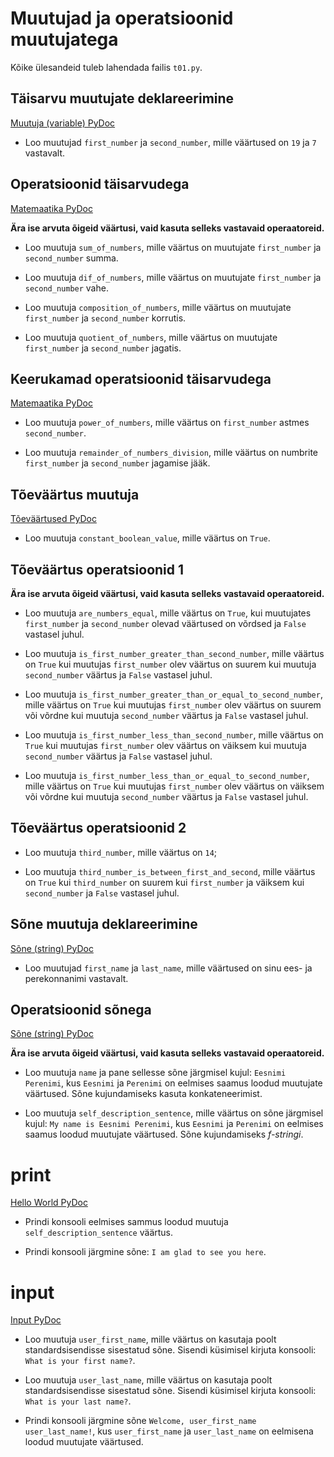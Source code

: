 # Muutujad ja operatsioonid muutujatega

Kõike ülesandeid tuleb lahendada failis `t01.py`. 

## Täisarvu muutujate deklareerimine

[Muutuja (variable) PyDoc](https://ained.ttu.ee/pydoc/variable.html "variable")

* Loo muutujad `first_number` ja `second_number`, mille väärtused on `19` ja `7` vastavalt. 

## Operatsioonid täisarvudega

[Matemaatika PyDoc](https://ained.ttu.ee/pydoc/math.html "math")

__Ära ise arvuta õigeid väärtusi, vaid kasuta selleks vastavaid operaatoreid.__

* Loo muutuja `sum_of_numbers`, mille väärtus on muutujate `first_number` ja `second_number` summa.

* Loo muutuja `dif_of_numbers`, mille väärtus on muutujate `first_number` ja `second_number` vahe.

* Loo muutuja `composition_of_numbers`, mille väärtus on muutujate `first_number` ja `second_number` korrutis.

* Loo muutuja `quotient_of_numbers`, mille väärtus on muutujate `first_number` ja `second_number` jagatis.

## Keerukamad operatsioonid täisarvudega

[Matemaatika PyDoc](https://ained.ttu.ee/pydoc/math.html "math")

* Loo muutuja `power_of_numbers`, mille väärtus on `first_number` astmes `second_number`.

* Loo muutuja `remainder_of_numbers_division`, mille väärtus on numbrite `first_number` ja `second_number` jagamise jääk.

## Tõeväärtus muutuja

[Tõeväärtused PyDoc](https://ained.ttu.ee/pydoc/if_statements.html "boolean")

* Loo muutuja `constant_boolean_value`, mille väärtus on `True`.

## Tõeväärtus operatsioonid 1

__Ära ise arvuta õigeid väärtusi, vaid kasuta selleks vastavaid operaatoreid.__

* Loo muutuja `are_numbers_equal`, mille väärtus on `True`, kui muutujates `first_number` ja `second_number` olevad väärtused on võrdsed ja `False` vastasel juhul.

* Loo muutuja `is_first_number_greater_than_second_number`, mille väärtus on `True` kui muutujas `first_number` olev väärtus on suurem kui muutuja `second_number` väärtus ja `False` vastasel juhul.

* Loo muutuja `is_first_number_greater_than_or_equal_to_second_number`, mille väärtus on `True` kui muutujas `first_number` olev väärtus on suurem või võrdne kui muutuja `second_number` väärtus ja `False` vastasel juhul.

* Loo muutuja `is_first_number_less_than_second_number`, mille väärtus on `True` kui muutujas `first_number` olev väärtus on väiksem kui muutuja `second_number` väärtus ja `False` vastasel juhul.

* Loo muutuja `is_first_number_less_than_or_equal_to_second_number`, mille väärtus on `True` kui muutujas `first_number` olev väärtus on väiksem või võrdne kui muutuja `second_number` väärtus ja `False` vastasel juhul.

## Tõeväärtus operatsioonid 2

* Loo muutuja `third_number`, mille väärtus on `14`;

* Loo muutuja `third_number_is_between_first_and_second`, mille väärtus on `True` kui `third_number` on suurem kui `first_number` ja väiksem kui `second_number` ja `False` vastasel juhul.

## Sõne muutuja deklareerimine 

[Sõne (string) PyDoc](https://ained.ttu.ee/pydoc/string.html "string")

* Loo muutujad `first_name` ja `last_name`, mille väärtused on sinu ees- ja perekonnanimi vastavalt. 

## Operatsioonid sõnega

[Sõne (string) PyDoc](https://ained.ttu.ee/pydoc/string.html "string")

__Ära ise arvuta õigeid väärtusi, vaid kasuta selleks vastavaid operaatoreid.__

* Loo muutuja `name` ja pane sellesse sõne järgmisel kujul: `Eesnimi Perenimi`, kus `Eesnimi` ja `Perenimi` on eelmises saamus loodud muutujate väärtused. Sõne kujundamiseks kasuta konkateneerimist.

* Loo muutuja `self_description_sentence`, mille väärtus on sõne järgmisel kujul: `My name is Eesnimi Perenimi`, kus `Eesnimi` ja `Perenimi` on eelmises saamus loodud muutujate väärtused. Sõne kujundamiseks _f-stringi_.

# print

[Hello World PyDoc](https://ained.ttu.ee/pydoc/hello_world.html "hello world")

* Prindi konsooli eelmises sammus loodud muutuja `self_description_sentence` väärtus.

* Prindi konsooli järgmine sõne: `I am glad to see you here`.

# input

[Input PyDoc](https://ained.ttu.ee/pydoc/input.html "input")

* Loo muutuja `user_first_name`, mille väärtus on kasutaja poolt standardsisendisse sisestatud sõne. Sisendi küsimisel kirjuta konsooli: `What is your first name?`. 

* Loo muutuja `user_last_name`, mille väärtus on kasutaja poolt standardsisendisse sisestatud sõne. Sisendi küsimisel kirjuta konsooli: `What is your last name?`. 

* Prindi konsooli järgmine sõne `Welcome, user_first_name user_last_name!`, kus `user_first_name` ja `user_last_name` on eelmisena loodud muutujate väärtused.